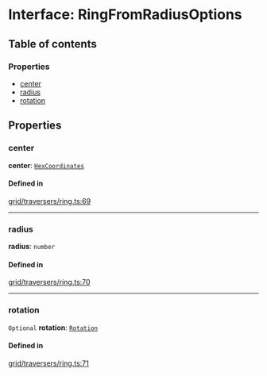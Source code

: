 # Interface: RingFromRadiusOptions

## Table of contents

### Properties

- [center](RingFromRadiusOptions.md#center)
- [radius](RingFromRadiusOptions.md#radius)
- [rotation](RingFromRadiusOptions.md#rotation)

## Properties

### <a id="center" name="center"></a> center

 **center**: [`HexCoordinates`](../index.md#HexCoordinates)

#### Defined in

[grid/traversers/ring.ts:69](https://github.com/flauwekeul/honeycomb/blob/d2d905f/src/grid/traversers/ring.ts#L69)

___

### <a id="radius" name="radius"></a> radius

 **radius**: `number`

#### Defined in

[grid/traversers/ring.ts:70](https://github.com/flauwekeul/honeycomb/blob/d2d905f/src/grid/traversers/ring.ts#L70)

___

### <a id="rotation" name="rotation"></a> rotation

 `Optional` **rotation**: [`Rotation`](../enums/Rotation.md)

#### Defined in

[grid/traversers/ring.ts:71](https://github.com/flauwekeul/honeycomb/blob/d2d905f/src/grid/traversers/ring.ts#L71)

